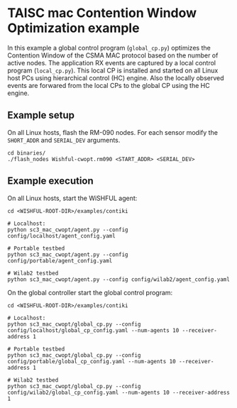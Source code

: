 
# TAISC mac Contention Window Optimization example

In this example a global control program (`global_cp.py`) optimizes the Contention Window of the CSMA MAC protocol based on the number of active nodes.
The application RX events are captured by a local control program (`local_cp.py`).
This local CP is installed and started on all Linux host PCs using hierarchical control (HC) engine.
Also the locally observed events are forwared from the local CPs to the global CP using the HC engine.

## Example setup
On all Linux hosts, flash the RM-090 nodes. For each sensor modify the `SHORT_ADDR` and `SERIAL_DEV` arguments.
```
cd binaries/
./flash_nodes Wishful-cwopt.rm090 <START_ADDR> <SERIAL_DEV>
```

## Example execution

On all Linux hosts, start the WiSHFUL agent:
```
cd <WISHFUL-ROOT-DIR>/examples/contiki

# Localhost:
python sc3_mac_cwopt/agent.py --config config/localhost/agent_config.yaml 

# Portable testbed
python sc3_mac_cwopt/agent.py --config config/portable/agent_config.yaml

# Wilab2 testbed
python sc3_mac_cwopt/agent.py --config config/wilab2/agent_config.yaml 
```

On the global controller start the global control program:
```
cd <WISHFUL-ROOT-DIR>/examples/contiki

# Localhost:
python sc3_mac_cwopt/global_cp.py --config config/localhost/global_cp_config.yaml --num-agents 10 --receiver-address 1

# Portable testbed
python sc3_mac_cwopt/global_cp.py --config config/portable/global_cp_config.yaml --num-agents 10 --receiver-address 1

# Wilab2 testbed
python sc3_mac_cwopt/global_cp.py --config config/wilab2/global_cp_config.yaml --num-agents 10 --receiver-address 1
```

